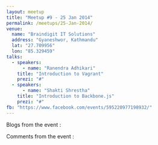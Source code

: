 ```yaml
---
layout: meetup
title: "Meetup #9 - 25 Jan 2014"
permalink: /meetups/25-Jan-2014/
venue:
  name: "Braindigit IT Solutions"
  address: "Gyaneshwor, Kathmandu"
  lat: "27.709956"
  lon: "85.329459"
talks:
  - speakers:
      - name: "Ranendra Adhikari"
    title: "Introduction to Vagrant"
    prezi: "#"
  - speakers:
      - name: "Shakti Shrestha"
    title: "Introduction to Backbone.js"
    prezi: "#"
fb: "https://www.facebook.com/events/595220977198932/"
---
```


Blogs from the event :

Comments from the event :
